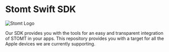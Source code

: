 # Stomt Swift SDK

![Stomt Logo](https://drive.google.com/open?id=1MnX9Fd6GvZyIEU5c0luX9xGUmlGN9PN_)

Our SDK provides you with the tools for an easy and transparent integration of STOMT in your apps.
This repository provides you with a target for all the Apple devices we are currently supporting.


